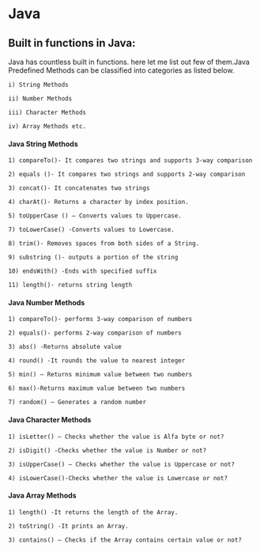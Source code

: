 # Java
## Built in functions in Java:
   Java has countless built in functions. here let me list out few of them.Java Predefined Methods can be classified into categories as listed below.

    i) String Methods

    ii) Number Methods

    iii) Character Methods

    iv) Array Methods etc.

#### Java String Methods

    1) compareTo()- It compares two strings and supports 3-way comparison

    2) equals ()- It compares two strings and supports 2-way comparison

    3) concat()- It concatenates two strings

    4) charAt()- Returns a character by index position.

    5) toUpperCase () – Converts values to Uppercase.

    7) toLowerCase() -Converts values to Lowercase.

    8) trim()- Removes spaces from both sides of a String.

    9) substring ()- outputs a portion of the string

    10) endsWith() -Ends with specified suffix

    11) length()- returns string length

   #### Java Number Methods

    1) compareTo()- performs 3-way comparison of numbers

    2) equals()- performs 2-way comparison of numbers

    3) abs() -Returns absolute value

    4) round() -It rounds the value to nearest integer

    5) min() – Returns minimum value between two numbers

    6) max()-Returns maximum value between two numbers

    7) random() – Generates a random number

   #### Java Character Methods

    1) isLetter() – Checks whether the value is Alfa byte or not?

    2) isDigit() -Checks whether the value is Number or not?

    3) isUpperCase() – Checks whether the value is Uppercase or not?

    4) isLowerCase()-Checks whether the value is Lowercase or not?

   #### Java Array Methods

    1) length() -It returns the length of the Array.

    2) toString() -It prints an Array.

    3) contains() – Checks if the Array contains certain value or not?
